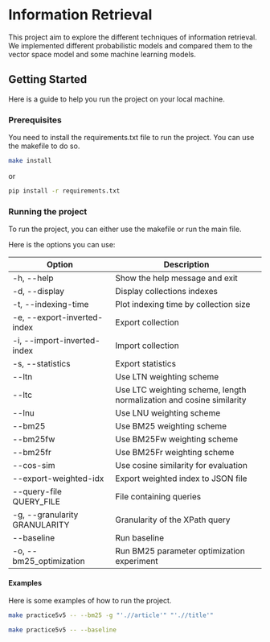 # Information Retrieval

This project aim to explore the different techniques of information retrieval. We implemented different probabilistic models and compared them to the vector space model and some machine learning models.

## Getting Started

Here is a guide to help you run the project on your local machine.

### Prerequisites

You need to install the requirements.txt file to run the project. You can use the makefile to do so.

```bash
make install
```

or

```bash
pip install -r requirements.txt
```

### Running the project

To run the project, you can either use the makefile or run the main file.

Here is the options you can use:

| Option                     | Description                                     |
|----------------------------|-------------------------------------------------|
| -h, --help                 | Show the help message and exit                  |
| -d, --display              | Display collections indexes                      |
| -t, --indexing-time        | Plot indexing time by collection size            |
| -e, --export-inverted-index| Export collection                               |
| -i, --import-inverted-index| Import collection                               |
| -s, --statistics           | Export statistics                               |
| --ltn                       | Use LTN weighting scheme                         |
| --ltc                       | Use LTC weighting scheme, length normalization and cosine similarity |
| --lnu                       | Use LNU weighting scheme                         |
| --bm25                      | Use BM25 weighting scheme                        |
| --bm25fw                    | Use BM25Fw weighting scheme                      |
| --bm25fr                    | Use BM25Fr weighting scheme                      |
| --cos-sim                   | Use cosine similarity for evaluation             |
| --export-weighted-idx       | Export weighted index to JSON file               |
| --query-file QUERY_FILE     | File containing queries                          |
| -g, --granularity GRANULARITY | Granularity of the XPath query                  |
| --baseline                  | Run baseline                                    |
| -o, --bm25_optimization     | Run BM25 parameter optimization experiment       |


#### Examples

Here is some examples of how to run the project.

```bash
make practice5v5 -- --bm25 -g "'.//article'" "'.//title'"

make practice5v5 -- --baseline
```